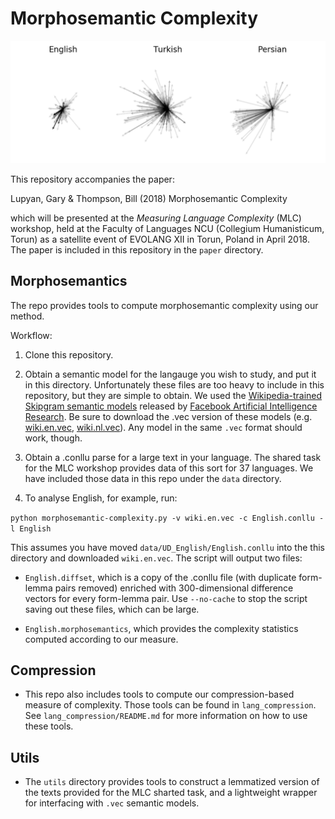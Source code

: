 # Morphosemantic Complexity

![alt text](paper/arrows.png)

This repository accompanies the paper:

Lupyan, Gary & Thompson, Bill (2018) Morphosemantic Complexity

which will be presented at the *Measuring Language Complexity* (MLC) workshop, held at the Faculty of Languages NCU (Collegium Humanisticum, Torun) as a satellite event of EVOLANG XII in Torun, Poland in April 2018. The paper is included in this repository in the ```paper``` directory. 

## Morphosemantics

The repo provides tools to compute morphosemantic complexity using our method.

Workflow:

1. Clone this repository.

2. Obtain a semantic model for the langauge you wish to study, and put it in this directory. Unfortunately these files are too heavy to include in this repository, but they are simple to obtain. We used the [Wikipedia-trained Skipgram semantic models](https://github.com/facebookresearch/fastText/blob/master/pretrained-vectors.md) released by [Facebook Artificial Intelligence Research](https://research.fb.com/category/facebook-ai-research-fair/). Be sure to download the .vec version of these models (e.g. [wiki.en.vec](https://s3-us-west-1.amazonaws.com/fasttext-vectors/wiki.en.vec), [wiki.nl.vec](https://s3-us-west-1.amazonaws.com/fasttext-vectors/wiki.nl.vec)). Any model in the same ```.vec``` format should work, though.
 
3. Obtain a .conllu parse for a large text in your language. The shared task for the MLC workshop provides data of this sort for 37 languages. We have included those data in this repo under the ```data``` directory.  

4. To analyse English, for example, run:

```python morphosemantic-complexity.py -v wiki.en.vec -c English.conllu -l English```

This assumes you have moved ```data/UD_English/English.conllu``` into the this directory and downloaded ```wiki.en.vec```. The script will output two files:

- ```English.diffset```, which is a copy of the .conllu file (with duplicate form-lemma pairs removed) enriched with 300-dimensional difference vectors for every form-lemma pair. Use ```--no-cache``` to stop the script saving out these files, which can be large.

- ```English.morphosemantics```, which provides the complexity statistics computed according to our measure.


## Compression

- This repo also includes tools to compute our compression-based measure of complexity. Those tools can be found in ```lang_compression```. See ```lang_compression/README.md``` for more information on how to use these tools.


## Utils 

- The ```utils``` directory provides tools to construct a lemmatized version of the texts provided for the MLC sharted task, and a lightweight wrapper for interfacing with ```.vec``` semantic models. 
